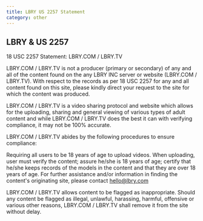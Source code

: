 ```yaml
---
title: LBRY US 2257 Statement
category: other
---
```


## LBRY & US 2257

18 USC 2257 Statement: LBRY.COM / LBRY.TV

LBRY.COM / LBRY.TV is not a producer (primary or secondary) of any and all of the content found on the any LBRY INC server or website (LBRY.COM / LBRY.TV). With respect to the records as per 18 USC 2257 for any and all content found on this site, please kindly direct your request to the site for which the content was produced.

LBRY.COM / LBRY.TV is a video sharing protocol and website which allows for the uploading, sharing and general viewing of various types of adult content and while LBRY.COM / LBRY.TV does the best it can with verifying compliance, it may not be 100% accurate.

LBRY.COM / LBRY.TV abides by the following procedures to ensure compliance:

Requiring all users to be 18 years of age to upload videos.
When uploading, user must verify the content; assure he/she is 18 years of age; certify that he/she keeps records of the models in the content and that they are over 18 years of age.
For further assistance and/or information in finding the content's originating site, please contact hello@lbry.com

LBRY.COM / LBRY.TV allows content to be flagged as inappropriate. Should any content be flagged as illegal, unlawful, harassing, harmful, offensive or various other reasons, LBRY.COM / LBRY.TV shall remove it from the site without delay.
